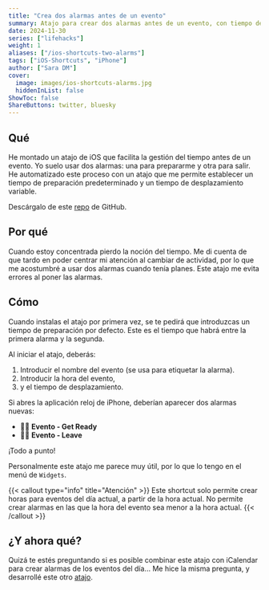 ```yaml
---
title: "Crea dos alarmas antes de un evento"
summary: Atajo para crear dos alarmas antes de un evento, con tiempo de preparación predefinido. El tiempo de desplazamiento se requiere cada vez.
date: 2024-11-30
series: ["lifehacks"]
weight: 1
aliases: ["/ios-shortcuts-two-alarms"]
tags: ["iOS-Shortcuts", "iPhone"]
author: ["Sara DM"]
cover:
  image: images/ios-shortcuts-alarms.jpg
  hiddenInList: false
ShowToc: false
ShareButtons: twitter, bluesky
---
```


## Qué
He montado un atajo de iOS que facilita la gestión del tiempo antes de un evento. Yo suelo usar dos alarmas: una para prepararme y otra para salir. He automatizado este proceso con un atajo que me permite establecer un tiempo de preparación predeterminado y un tiempo de desplazamiento variable.

Descárgalo de este [repo](https://github.com/Kaylen7/iOS-Shortcuts/blob/main/Create%20Alarms.shortcut) de GitHub.

## Por qué
Cuando estoy concentrada pierdo la noción del tiempo. Me di cuenta de que tardo en poder centrar mi atención al cambiar de actividad, por lo que me acostumbré a usar dos alarmas cuando tenía planes. Este atajo me evita errores al poner las alarmas.

## Cómo  
Cuando instalas el atajo por primera vez, se te pedirá que introduzcas un tiempo de preparación por defecto. Este es el tiempo que habrá entre la primera alarma y la segunda.

Al iniciar el atajo, deberás:
1. Introducir el nombre del evento (se usa para etiquetar la alarma).
2. Introducir la hora del evento,
3. y el tiempo de desplazamiento.

Si abres la aplicación reloj de iPhone, deberían aparecer dos alarmas nuevas:
- <span class='emoji'>👩‍💼</span> **Evento - Get Ready**  
- <span class='emoji'>👩‍💼</span> **Evento - Leave**  

¡Todo a punto!

Personalmente este atajo me parece muy útil, por lo que lo tengo en el menú de `Widgets`.

{{< callout type="info" title="Atención" >}}
Este shortcut solo permite crear horas para eventos del día actual, a partir de la hora actual. No permite crear alarmas en las que la hora del evento sea menor a la hora actual.
{{< /callout >}}

## ¿Y ahora qué?
Quizá te estés preguntando si es posible combinar este atajo con iCalendar para crear alarmas de los eventos del día... Me hice la misma pregunta, y desarrollé este otro [atajo]('/posts/ios-shortcuts-calendar'). 